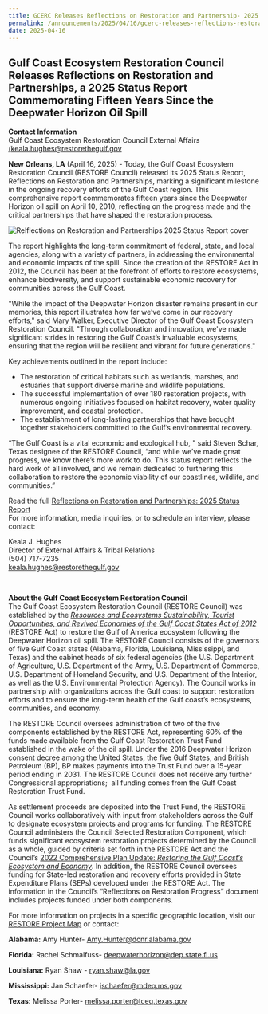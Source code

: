 ```yaml
---
title: GCERC Releases Reflections on Restoration and Partnership- 2025 Status Report
permalink: /announcements/2025/04/16/gcerc-releases-reflections-restoration-and-partnership-2025-status-report/
date: 2025-04-16
---
```


## Gulf Coast Ecosystem Restoration Council Releases Reflections on Restoration and Partnerships, a 2025 Status Report Commemorating Fifteen Years Since the Deepwater Horizon Oil Spill

**Contact Information**  
Gulf Coast Ecosystem Restoration Council External Affairs  
[(keala.hughes@restorethegulf.gov](<(keala.hughes@restorethegulf.gov)>)

**New Orleans, LA** (April 16, 2025) - Today, the Gulf Coast Ecosystem Restoration Council (RESTORE Council) released its 2025 Status Report, Reflections on Restoration and Partnerships, marking a significant milestone in the ongoing recovery efforts of the Gulf Coast region. This comprehensive report commemorates fifteen years since the Deepwater Horizon oil spill on April 10, 2010, reflecting on the progress made and the critical partnerships that have shaped the restoration process.  

![Relflections on Restoration and Partnerships 2025 Status Report cover](/sites/default/files/styles/large/public/2025-04/Status%20Report%20Cover.jpg.webp?itok=B9N7pqmI)

The report highlights the long-term commitment of federal, state, and local agencies, along with a variety of partners, in addressing the environmental and economic impacts of the spill. Since the creation of the RESTORE Act in 2012, the Council has been at the forefront of efforts to restore ecosystems, enhance biodiversity, and support sustainable economic recovery for communities across the Gulf Coast.

"While the impact of the Deepwater Horizon disaster remains present in our memories, this report illustrates how far we’ve come in our recovery efforts," said Mary Walker, Executive Director of the Gulf Coast Ecosystem Restoration Council. "Through collaboration and innovation, we've made significant strides in restoring the Gulf Coast’s invaluable ecosystems, ensuring that the region will be resilient and vibrant for future generations."

Key achievements outlined in the report include:

- The restoration of critical habitats such as wetlands, marshes, and estuaries that support diverse marine and wildlife populations.
- The successful implementation of over 180 restoration projects, with numerous ongoing initiatives focused on habitat recovery, water quality improvement, and coastal protection.
- The establishment of long-lasting partnerships that have brought together stakeholders committed to the Gulf’s environmental recovery.

“The Gulf Coast is a vital economic and ecological hub, " said Steven Schar, Texas designee of the RESTORE Council, “and while we’ve made great progress, we know there’s more work to do. This status report reflects the hard work of all involved, and we remain dedicated to furthering this collaboration to restore the economic viability of our coastlines, wildlife, and communities.”

Read the full [Reflections on Restoration and Partnerships: 2025 Status Report](/sites/default/files/2025-04/RESTORE_2025StatusReport.pdf)  
For more information, media inquiries, or to schedule an interview, please contact:

Keala J. Hughes  
Director of External Affairs & Tribal Relations  
(504) 717-7235  
[keala.hughes@restorethegulf.gov](mailto:keala.hughes@restorethegulf.gov) 

 

**About the Gulf Coast Ecosystem Restoration Council**   
The Gulf Coast Ecosystem Restoration Council (RESTORE Council) was established by the [_Resources and Ecosystems Sustainability, Tourist Opportunities, and Revived Economies of the Gulf Coast States Act of 2012_](https://www.govinfo.gov/content/pkg/PLAW-112publ141/pdf/PLAW-112publ141.pdf) (RESTORE Act) to restore the Gulf of America ecosystem following the Deepwater Horizon oil spill. The RESTORE Council consists of the governors of five Gulf Coast states (Alabama, Florida, Louisiana, Mississippi, and Texas) and the cabinet heads of six federal agencies (the U.S. Department of Agriculture, U.S. Department of the Army, U.S. Department of Commerce, U.S. Department of Homeland Security, and U.S. Department of the Interior, as well as the U.S. Environmental Protection Agency). The Council works in partnership with organizations across the Gulf coast to support restoration efforts and to ensure the long-term health of the Gulf coast’s ecosystems, communities, and economy.

The RESTORE Council oversees administration of two of the five components established by the RESTORE Act, representing 60% of the funds made available from the Gulf Coast Restoration Trust Fund established in the wake of the oil spill. Under the 2016 Deepwater Horizon consent decree among the United States, the five Gulf States, and British Petroleum (BP), BP makes payments into the Trust Fund over a 15-year period ending in 2031. The RESTORE Council does not receive any further Congressional appropriations;  all funding comes from the Gulf Coast Restoration Trust Fund.

As settlement proceeds are deposited into the Trust Fund, the RESTORE Council works collaboratively with input from stakeholders across the Gulf to designate ecosystem projects and programs for funding. The RESTORE Council administers the Council Selected Restoration Component, which funds significant ecosystem restoration projects determined by the Council as a whole, guided by criteria set forth in the RESTORE Act and the Council’s [2022 Comprehensive Plan Update: _Restoring the Gulf Coast’s Ecosystem and Economy_](/sites/default/files/2025-03/2022_Comp-Plan_Update_Final.pdf). In addition, the RESTORE Council oversees funding for State-led restoration and recovery efforts provided in State Expenditure Plans (SEPs) developed under the RESTORE Act. The information in the Council’s “Reflections on Restoration Progress” document includes projects funded under both components.

For more information on projects in a specific geographic location, visit our [RESTORE Project Map](https://experience.arcgis.com/experience/5552d321b5ad4f67b7fe8d23cbc24676) or contact:

**Alabama:** Amy Hunter- [Amy.Hunter@dcnr.alabama.gov](mailto:Amy.Hunter@dcnr.alabama.gov) 

**Florida:** Rachel Schmalfuss- [deepwaterhorizon@dep.state.fl.us](mailto:deepwaterhorizon@dep.state.fl.us) 

**Louisiana:** Ryan Shaw - [ryan.shaw@la.gov](mailto:ryan.shaw@la.gov) 

**Mississippi:** Jan Schaefer- [jschaefer@mdeq.ms.gov](mailto:jschaefer@mdeq.ms.gov) 

**Texas:** Melissa Porter- [melissa.porter@tceq.texas.gov](mailto:melissa.porter@tceq.texas.gov)
